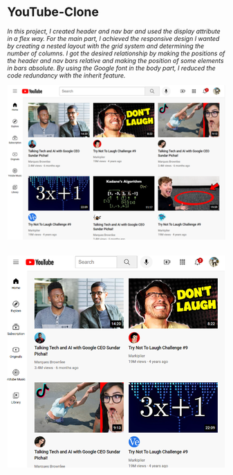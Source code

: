 # YouTube-Clone

*In this project, I created header and nav bar and used the display attribute in a flex way. For the main part, I achieved the responsive design I wanted by creating a nested layout with the grid system and determining the number of columns. I got the desired relationship by making the positions of the header and nav bars relative and making the position of some elements in bars absolute. By using the Google font in the body part, I reduced the code redundancy with the inherit feature.*

![](https://github.com/iambayram/YouTube-Clone/blob/main/YouTube/images/img1.png)
<br/>
<br/>
<br/>
![](https://github.com/iambayram/YouTube-Clone/blob/main/YouTube/images/img2.png)

